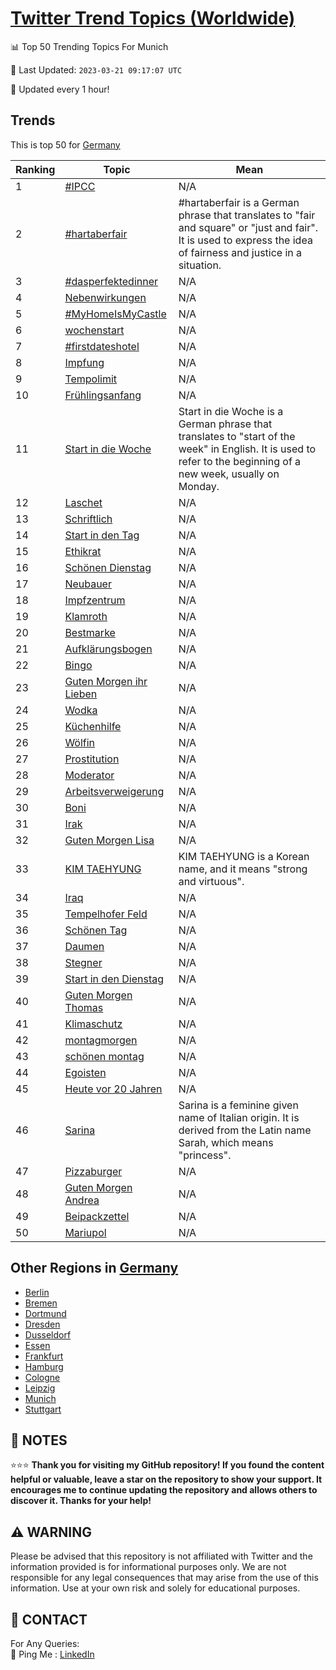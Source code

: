 [Twitter Trend Topics (Worldwide)](https://github.com/ErcinDedeoglu/Twitter-Trend-Topics)
==========


📊 Top 50 Trending Topics For Munich

📆 Last Updated: `2023-03-21 09:17:07 UTC`

🔧 Updated every 1 hour!


## Trends

This is top 50 for [Germany](</Germany>)

| Ranking | Topic | Mean |
| ------- | ------------ | ------------ |
| 1 | [#IPCC](http://twitter.com/search?q=%23IPCC) | N/A |
| 2 | [#hartaberfair](http://twitter.com/search?q=%23hartaberfair) | #hartaberfair is a German phrase that translates to "fair and square" or "just and fair". It is used to express the idea of fairness and justice in a situation. |
| 3 | [#dasperfektedinner](http://twitter.com/search?q=%23dasperfektedinner) | N/A |
| 4 | [Nebenwirkungen](http://twitter.com/search?q=Nebenwirkungen) | N/A |
| 5 | [#MyHomeIsMyCastle](http://twitter.com/search?q=%23MyHomeIsMyCastle) | N/A |
| 6 | [wochenstart](http://twitter.com/search?q=wochenstart) | N/A |
| 7 | [#firstdateshotel](http://twitter.com/search?q=%23firstdateshotel) | N/A |
| 8 | [Impfung](http://twitter.com/search?q=Impfung) | N/A |
| 9 | [Tempolimit](http://twitter.com/search?q=Tempolimit) | N/A |
| 10 | [Frühlingsanfang](http://twitter.com/search?q=Fr%c3%bchlingsanfang) | N/A |
| 11 | [Start in die Woche](http://twitter.com/search?q=Start+in+die+Woche) | Start in die Woche is a German phrase that translates to "start of the week" in English. It is used to refer to the beginning of a new week, usually on Monday. |
| 12 | [Laschet](http://twitter.com/search?q=Laschet) | N/A |
| 13 | [Schriftlich](http://twitter.com/search?q=Schriftlich) | N/A |
| 14 | [Start in den Tag](http://twitter.com/search?q=Start+in+den+Tag) | N/A |
| 15 | [Ethikrat](http://twitter.com/search?q=Ethikrat) | N/A |
| 16 | [Schönen Dienstag](http://twitter.com/search?q=Sch%c3%b6nen+Dienstag) | N/A |
| 17 | [Neubauer](http://twitter.com/search?q=Neubauer) | N/A |
| 18 | [Impfzentrum](http://twitter.com/search?q=Impfzentrum) | N/A |
| 19 | [Klamroth](http://twitter.com/search?q=Klamroth) | N/A |
| 20 | [Bestmarke](http://twitter.com/search?q=Bestmarke) | N/A |
| 21 | [Aufklärungsbogen](http://twitter.com/search?q=Aufkl%c3%a4rungsbogen) | N/A |
| 22 | [Bingo](http://twitter.com/search?q=Bingo) | N/A |
| 23 | [Guten Morgen ihr Lieben](http://twitter.com/search?q=Guten+Morgen+ihr+Lieben) | N/A |
| 24 | [Wodka](http://twitter.com/search?q=Wodka) | N/A |
| 25 | [Küchenhilfe](http://twitter.com/search?q=K%c3%bcchenhilfe) | N/A |
| 26 | [Wölfin](http://twitter.com/search?q=W%c3%b6lfin) | N/A |
| 27 | [Prostitution](http://twitter.com/search?q=Prostitution) | N/A |
| 28 | [Moderator](http://twitter.com/search?q=Moderator) | N/A |
| 29 | [Arbeitsverweigerung](http://twitter.com/search?q=Arbeitsverweigerung) | N/A |
| 30 | [Boni](http://twitter.com/search?q=Boni) | N/A |
| 31 | [Irak](http://twitter.com/search?q=Irak) | N/A |
| 32 | [Guten Morgen Lisa](http://twitter.com/search?q=Guten+Morgen+Lisa) | N/A |
| 33 | [KIM TAEHYUNG](http://twitter.com/search?q=KIM+TAEHYUNG) | KIM TAEHYUNG is a Korean name, and it means "strong and virtuous". |
| 34 | [Iraq](http://twitter.com/search?q=Iraq) | N/A |
| 35 | [Tempelhofer Feld](http://twitter.com/search?q=Tempelhofer+Feld) | N/A |
| 36 | [Schönen Tag](http://twitter.com/search?q=Sch%c3%b6nen+Tag) | N/A |
| 37 | [Daumen](http://twitter.com/search?q=Daumen) | N/A |
| 38 | [Stegner](http://twitter.com/search?q=Stegner) | N/A |
| 39 | [Start in den Dienstag](http://twitter.com/search?q=Start+in+den+Dienstag) | N/A |
| 40 | [Guten Morgen Thomas](http://twitter.com/search?q=Guten+Morgen+Thomas) | N/A |
| 41 | [Klimaschutz](http://twitter.com/search?q=Klimaschutz) | N/A |
| 42 | [montagmorgen](http://twitter.com/search?q=montagmorgen) | N/A |
| 43 | [schönen montag](http://twitter.com/search?q=sch%c3%b6nen+montag) | N/A |
| 44 | [Egoisten](http://twitter.com/search?q=Egoisten) | N/A |
| 45 | [Heute vor 20 Jahren](http://twitter.com/search?q=Heute+vor+20+Jahren) | N/A |
| 46 | [Sarina](http://twitter.com/search?q=Sarina) | Sarina is a feminine given name of Italian origin. It is derived from the Latin name Sarah, which means "princess". |
| 47 | [Pizzaburger](http://twitter.com/search?q=Pizzaburger) | N/A |
| 48 | [Guten Morgen Andrea](http://twitter.com/search?q=Guten+Morgen+Andrea) | N/A |
| 49 | [Beipackzettel](http://twitter.com/search?q=Beipackzettel) | N/A |
| 50 | [Mariupol](http://twitter.com/search?q=Mariupol) | N/A |



## Other Regions in [Germany](</Germany>)

* [Berlin](</Germany/Berlin.md>)
* [Bremen](</Germany/Bremen.md>)
* [Dortmund](</Germany/Dortmund.md>)
* [Dresden](</Germany/Dresden.md>)
* [Dusseldorf](</Germany/Dusseldorf.md>)
* [Essen](</Germany/Essen.md>)
* [Frankfurt](</Germany/Frankfurt.md>)
* [Hamburg](</Germany/Hamburg.md>)
* [Cologne](</Germany/Cologne.md>)
* [Leipzig](</Germany/Leipzig.md>)
* [Munich](</Germany/Munich.md>)
* [Stuttgart](</Germany/Stuttgart.md>)



## 📝 NOTES

⭐⭐⭐ **Thank you for visiting my GitHub repository! If you found the content helpful or valuable, leave a star on the repository to show your support. It encourages me to continue updating the repository and allows others to discover it. Thanks for your help!**


## ⚠️ WARNING

Please be advised that this repository is not affiliated with Twitter and the information provided is for informational purposes only. We are not responsible for any legal consequences that may arise from the use of this information. Use at your own risk and solely for educational purposes.


## 📨 CONTACT

 For Any Queries:  
            🏓 Ping Me : [LinkedIn](https://www.linkedin.com/in/ercindedeoglu/)
